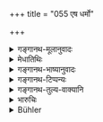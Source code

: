 +++
title = "055 एष धर्मो"

+++

<details><summary>गङ्गानथ-मूलानुवादः</summary>

This same law should be understood as applying to the offspring of cows, mares, slave-girls, she-camels, she-goats and ewes; as also of birds and buffaloes.—(55)
</details>

<details><summary>मेधातिथिः</summary>

अपत्याधिकारात् तद्विषयतैव मा विज्ञायीति **गवाश्वा**दिग्रहणम् । यदि वा बीजफलव्यवहारः सस्यादिविषयतया प्रसिद्धतरस् तन्निवृत्त्यर्थम् आह । द्विपदां चतुष्पदां पक्षिणां स्थावराणां च सर्वत्रैष धर्मः । **एष** इति द्वयं प्रत्यवमृश्यते । अनभिसंधाने यस्य क्षेत्रं तस्य फलम्, अभिसंधाने चोभयोः । उदाहरणार्थत्वाच् च गवाश्वादिग्रहणस्य श्वमार्जारादिष्व् अप्य् अयम् एव न्यायः । 

- <u>तर्हि</u> किम् अर्थम् "यद्य् अन्यगोषु" (म्ध् ९.५०) इति । 

- <u>प्रायेण</u> गावः पुरुषाणां भवन्ति, न तथा विहङ्ग्मादय इति प्रसिद्धेर् अनुवादो ऽसौ । 

- **दास्यः** सप्तभिर् दासयोनिभिर् उपगताः । **प्रसवः** कायजन्म । तं **प्रति** तत्रेत्य् अर्थः ॥ ९.५५ ॥
</details>

<details><summary>गङ्गानथ-भाष्यानुवादः</summary>

Cows and horses, etc. are added here in order to prevent the notion being entertained that the laws laid down here are meant only for children; or it may be regarded as added for the purpose of precluding the notion that they are meant to apply to only seeds, fruits and crops, as is already known among people.

The same law applies to quadrupeds, and bipeds, as also to immovable things.

‘*This*’—refers to what has been said in the preceding two verses:—*viz*. (1) when there is no compact, the produce belongs to the owner of the soil, and (2) when there is compact, it belongs to both.

Cows and the rest have been named only by way of illustration; the same law applies to the cases of dogs, cats and other animals.

“Why then should the declaration in verse 50 have been made?”

It is only a reiteration of the well-known fact that birds and other animals do not form the ‘property’ of men to the same extent as cows do.

‘*Slave girls*’—*i.e*., those acquired by the seven sources of slavery.

‘*Offspring*’— young ones born from their wombs.—(55)
</details>

<details><summary>गङ्गानथ-टिप्पन्यः</summary>

This verse is quoted in *Vivādaratnākara* (p. 580), which explains ‘*eṣa
dharmaḥ*’, as ‘the principle that the owner of the seed does not obtain
the fruit;’—also in *Smṛtitattva* (II, p. 150), which adds that the term
‘*dāsī*’ here stands for the slave-girl married to another slave; the
child of such a slave-girl belongs to the owner of the girl, not to that
of the father;—and in *Vyavahāra-Bālambhaṭṭī* (pp. 521 and 574).
</details>

<details><summary>गङ्गानथ-तुल्य-वाक्यानि</summary>

**(verses 9.48-56)  
**

[(See the texts under
31-44.)]

See Comparative notes for [Verse
9.48].
</details>

<details><summary>भारुचिः</summary>

गर्दभस्याननुक्रान्तस्यापि पशुसामान्याद् अयम् एव धर्मः स्यात् ॥ ९.५५ ॥
</details>

<details><summary>Bühler</summary>

055	Know that such is the law concerning the offspring of cows, mares, slave-girls, female camels, she-goats, and ewes, as well as of females of birds and buffalo-cows.
</details>

